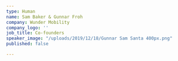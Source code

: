 ```yaml
---
type: Human
name: Sam Baker & Gunnar Froh
company: Wunder Mobility
company_logo: ''
job_title: Co-founders
speaker_image: "/uploads/2019/12/18/Gunnar Sam Santa 400px.png"
published: false

---
```

